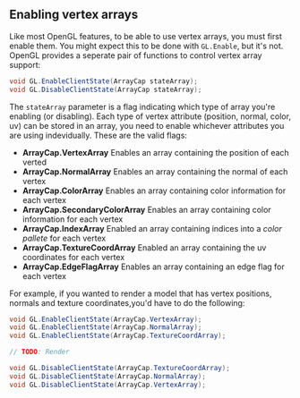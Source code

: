 ## Enabling vertex arrays

Like most OpenGL features, to be able to use vertex arrays, you must first enable them. You might expect this to be done with ```GL.Enable```, but it's not. OpenGL provides a seperate pair of functions to control vertex array support:

```cs
void GL.EnableClientState(ArrayCap stateArray);
void GL.DisableClientState(ArrayCap stateArray);
```

The ```stateArray``` parameter is a flag indicating which type of array you're enabling (or disabling). Each type of vertex attribute (position, normal, color, uv) can be stored in an array, you need to enable whichever attributes you are using indevidually. These are the valid flags:

* __ArrayCap.VertexArray__ Enables an array containing the position of each verted
* __ArrayCap.NormalArray__ Enables an array containing the normal of each vertex
* __ArrayCap.ColorArray__ Enables an array containing color information for each vertex
* __ArrayCap.SecondaryColorArray__ Enables an array containing color information for each vertex
* __ArrayCap.IndexArray__ Enabled an array containing indices into a _color pallete_ for each vertex
* __ArrayCap.TextureCoordArray__ Enabled an array containing the uv coordinates for each vertex
* __ArrayCap.EdgeFlagArray__ Enables an array containing an edge flag for each vertex

For example, if you wanted to render a model that has vertex positions, normals and texture coordinates,you'd have to do the following:

```cs
void GL.EnableClientState(ArrayCap.VertexArray);
void GL.EnableClientState(ArrayCap.NormalArray);
void GL.EnableClientState(ArrayCap.TextureCoordArray);

// TODO: Render

void GL.DisableClientState(ArrayCap.TextureCoordArray);
void GL.DisableClientState(ArrayCap.NormalArray);
void GL.DisableClientState(ArrayCap.VertexArray);
```